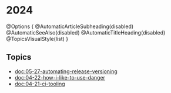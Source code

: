# 2024

@Options {
  @AutomaticArticleSubheading(disabled)
  @AutomaticSeeAlso(disabled)
  @AutomaticTitleHeading(disabled)
  @TopicsVisualStyle(list)
}

## Topics

- <doc:05-27-automating-release-versioning>
- <doc:04-22-how-i-like-to-use-danger>
- <doc:04-21-ci-tooling>

